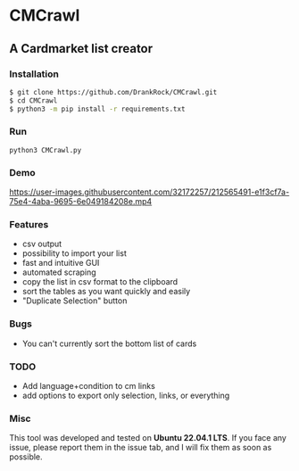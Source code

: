 # CMCrawl
## A Cardmarket list creator

### Installation
```bash
$ git clone https://github.com/DrankRock/CMCrawl.git
$ cd CMCrawl
$ python3 -m pip install -r requirements.txt
```

### Run
``python3 CMCrawl.py``

### Demo
https://user-images.githubusercontent.com/32172257/212565491-e1f3cf7a-75e4-4aba-9695-6e049184208e.mp4

### Features
- csv output
- possibility to import your list
- fast and intuitive GUI
- automated scraping
- copy the list in csv format to the clipboard
- sort the tables as you want quickly and easily
- "Duplicate Selection" button

### Bugs
- You can't currently sort the bottom list of cards

### TODO
- Add language+condition to cm links
- add options to export only selection, links, or everything

### Misc
This tool was developed and tested on **Ubuntu 22.04.1 LTS**. If you face any issue, please report them in the issue
tab, and I will fix them as soon as possible. 
